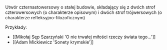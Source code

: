Utwór czternastowersowy o stałej budowie, składający się z dwóch strof czterowersowych (o charakterze opisowym) i dwóch strof trójwersowych (o charakterze refleksyjno-filozoficznym)

Przykłady:
- [[Mikołaj Sęp Szarzyński 'O nie trwałej miłości rzeczy świata tego...']]
- [[Adam Mickiewicz 'Sonety krymskie']]